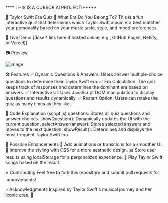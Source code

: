 ****  THIS IS A CURSOR AI PROJECT!*****

📌 Taylor Swift Era Quiz
🎤 What Era Do You Belong To?
This is a fun interactive quiz that determines which Taylor Swift album era best matches your personality based on your music taste, style, and mood preferences.

🚀 Live Demo
[(Insert link here if hosted online, e.g., GitHub Pages, Netlify, or Vercel)]

📷 Preview


![Image](https://github.com/user-attachments/assets/33128445-d8e2-404b-9ad4-8f640f359cf8)

🛠 Features
✅ Dynamic Questions & Answers: Users answer multiple-choice questions to determine their Taylor Swift era.
✅ Era Calculation: The quiz keeps track of responses and determines the dominant era based on answers.
✅ Interactive UI: Uses JavaScript DOM manipulation to display questions and results dynamically.
✅ Restart Option: Users can retake the quiz as many times as they like.


📜 Code Explanation (script.js)
questions: Stores all quiz questions and answer choices.
showQuestion(): Dynamically updates the UI with the current question.
selectAnswer(answer): Stores selected answers and moves to the next question.
showResult(): Determines and displays the most frequent Taylor Swift era.


📌 Possible Enhancements
🚀 Add animations or transitions for a smoother UI.
🎨 Improve the styling with CSS for a more aesthetic design.
📊 Store user results using localStorage for a personalized experience.
🎵 Play Taylor Swift songs based on the result.

⭐ Contributing
Feel free to fork this repository and submit pull requests for improvements!

🎶 Acknowledgments
Inspired by Taylor Swift's musical journey and her iconic eras. 💛

